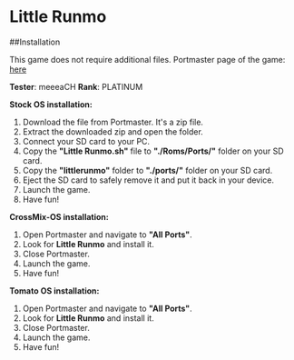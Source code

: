 # Little Runmo

##Installation

This game does not require additional files.
Portmaster page of the game: [here](https://portmaster.games/detail.html?name=littlerunmo)

**Tester**: meeeaCH
**Rank**: PLATINUM

**Stock OS installation:**
1. Download the file from Portmaster. It's a zip file.
2. Extract the downloaded zip and open the folder.
3. Connect your SD card to your PC.
4. Copy the **"Little Runmo.sh"** file to **"./Roms/Ports/"** folder on your SD card.
5. Copy the **"littlerunmo"** folder to **"./ports/"** folder on your SD card.
6. Eject the SD card to safely remove it and put it back in your device.
7. Launch the game.
8. Have fun!

**CrossMix-OS installation:**
1. Open Portmaster and navigate to **"All Ports"**.
2. Look for **Little Runmo** and install it.
3. Close Portmaster.
4. Launch the game.
5. Have fun!

**Tomato OS installation:**
1. Open Portmaster and navigate to **"All Ports"**.
2. Look for **Little Runmo** and install it.
3. Close Portmaster.
4. Launch the game.
5. Have fun!